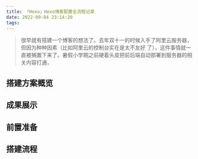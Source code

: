 ```yaml
---
title: 「Hexo」Hexo博客配置全流程记录
date: 2022-09-04 23:14:20
tags:
---
```


> 很早就有搭建一个博客的想法了。去年双十一的时候入手了阿里云服务器，但因为种种因素（比如阿里云的控制台实在是太不友好 了），这件事情就一直被搁置下来了。暑假小学期之前硬着头皮把前后端自动部署到服务器的相关内容打通，

## 搭建方案概览



## 成果展示



## 前置准备



## 搭建流程



## 
